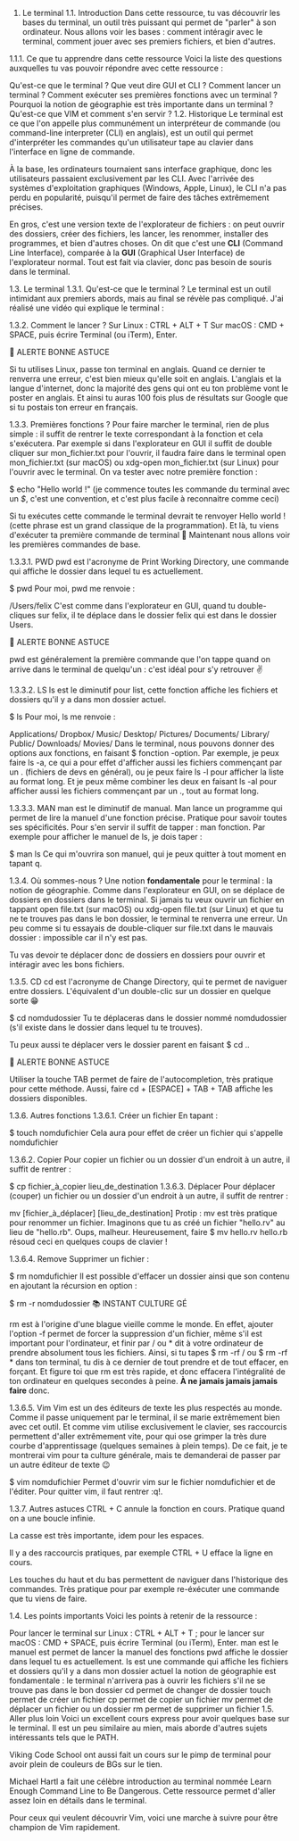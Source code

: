 1. Le terminal
1.1. Introduction
Dans cette ressource, tu vas découvrir les bases du terminal, un outil très puissant qui permet de "parler" à son ordinateur. Nous allons voir les bases : comment intéragir avec le terminal, comment jouer avec ses premiers fichiers, et bien d'autres.

1.1.1. Ce que tu apprendre dans cette ressource
Voici la liste des questions auxquelles tu vas pouvoir répondre avec cette ressource :

Qu'est-ce que le terminal ?
Que veut dire GUI et CLI ?
Comment lancer un terminal ?
Comment exécuter ses premières fonctions avec un terminal ?
Pourquoi la notion de géographie est très importante dans un terminal ?
Qu'est-ce que VIM et comment s'en servir ?
1.2. Historique
Le terminal est ce que l'on appelle plus communément un interpréteur de commande (ou command-line interpreter (CLI) en anglais), est un outil qui permet d'interpréter les commandes qu'un utilisateur tape au clavier dans l'interface en ligne de commande.

À la base, les ordinateurs tournaient sans interface graphique, donc les utilisateurs passaient exclusivement par les CLI. Avec l'arrivée des systèmes d'exploitation graphiques (Windows, Apple, Linux), le CLI n'a pas perdu en popularité, puisqu'il permet de faire des tâches extrêmement précises.

En gros, c'est une version texte de l'explorateur de fichiers : on peut ouvrir des dossiers, créer des fichiers, les lancer, les renommer, installer des programmes, et bien d'autres choses. On dit que c'est une **CLI** (Command Line Interface), comparée à la **GUI** (Graphical User Interface) de l'explorateur normal. Tout est fait via clavier, donc pas besoin de souris dans le terminal.

1.3. Le terminal
1.3.1. Qu'est-ce que le terminal ?
Le terminal est un outil intimidant aux premiers abords, mais au final se révèle pas compliqué. J'ai réalisé une vidéo qui explique le terminal :




1.3.2. Comment le lancer ?
Sur Linux : CTRL + ALT + T
Sur macOS : CMD + SPACE, puis écrire Terminal (ou iTerm), Enter.

🚀 ALERTE BONNE ASTUCE

Si tu utilises Linux, passe ton terminal en anglais. Quand ce dernier te renverra une erreur, c'est bien mieux qu'elle soit en anglais. L'anglais et la langue d'internet, donc la majorité des gens qui ont eu ton problème vont le poster en anglais. Et ainsi tu auras 100 fois plus de résultats sur Google que si tu postais ton erreur en français.

1.3.3. Premières fonctions ?
Pour faire marcher le terminal, rien de plus simple : il suffit de rentrer le texte correspondant à la fonction et cela s'exécutera. Par exemple si dans l'explorateur en GUI il suffit de double cliquer sur mon_fichier.txt pour l'ouvrir, il faudra faire dans le terminal open mon_fichier.txt (sur macOS) ou xdg-open mon_fichier.txt (sur Linux) pour l'ouvrir avec le terminal. On va tester avec notre première fonction :

$ echo "Hello world !"
(je commence toutes les commande du terminal avec un _$_, c'est une convention, et c'est plus facile à reconnaitre comme ceci)

Si tu exécutes cette commande le terminal devrait te renvoyer Hello world ! (cette phrase est un grand classique de la programmation). Et là, tu viens d'exécuter ta première commande de terminal 🎉
Maintenant nous allons voir les premières commandes de base.

1.3.3.1. PWD
pwd est l'acronyme de Print Working Directory, une commande qui affiche le dossier dans lequel tu es actuellement.

$ pwd
Pour moi, pwd me renvoie :

/Users/felix
C'est comme dans l'explorateur en GUI, quand tu double-cliques sur felix, il te déplace dans le dossier felix qui est dans le dossier Users.

🚀 ALERTE BONNE ASTUCE

pwd est généralement la première commande que l'on tappe quand on arrive dans le terminal de quelqu'un : c'est idéal pour s'y retrouver ✌️

1.3.3.2. LS
ls est le diminutif pour list, cette fonction affiche les fichiers et dossiers qu'il y a dans mon dossier actuel.

$ ls
Pour moi, ls me renvoie :

Applications/   Dropbox/     Music/       Desktop/
Pictures/     Documents/    Library/     Public/
Downloads/    Movies/
Dans le terminal, nous pouvons donner des options aux fonctions, en faisant $ fonction -option. Par exemple, je peux faire ls -a, ce qui a pour effet d'afficher aussi les fichiers commençant par un . (fichiers de devs en général), ou je peux faire ls -l pour afficher la liste au format long. Et je peux même combiner les deux en faisant ls -al pour afficher aussi les fichiers commençant par un ., tout au format long.

1.3.3.3. MAN
man est le diminutif de manual. Man lance un programme qui permet de lire la manuel d'une fonction précise. Pratique pour savoir toutes ses spécificités. Pour s'en servir il suffit de tapper : man fonction. Par exemple pour afficher le manuel de ls, je dois taper :

$ man ls
Ce qui m'ouvrira son manuel, qui je peux quitter à tout moment en tapant q.

1.3.4. Où sommes-nous ?
Une notion **fondamentale** pour le terminal : la notion de géographie. Comme dans l'explorateur en GUI, on se déplace de dossiers en dossiers dans le terminal. Si jamais tu veux ouvrir un fichier en tappant open file.txt (sur macOS) ou xdg-open file.txt (sur Linux) et que tu ne te trouves pas dans le bon dossier, le terminal te renverra une erreur. Un peu comme si tu essayais de double-cliquer sur file.txt dans le mauvais dossier : impossible car il n'y est pas.

Tu vas devoir te déplacer donc de dossiers en dossiers pour ouvrir et intéragir avec les bons fichiers.

1.3.5. CD
cd est l'acronyme de Change Directory, qui te permet de naviguer entre dossiers. L'équivalent d'un double-clic sur un dossier en quelque sorte 😁

$ cd nomdudossier
Tu te déplaceras dans le dossier nommé nomdudossier (s'il existe dans le dossier dans lequel tu te trouves).

Tu peux aussi te déplacer vers le dossier parent en faisant $ cd ..

🚀 ALERTE BONNE ASTUCE

Utiliser la touche TAB permet de faire de l'autocompletion, très pratique pour cette méthode. Aussi, faire cd + [ESPACE] + TAB + TAB affiche les dossiers disponibles.

1.3.6. Autres fonctions
1.3.6.1. Créer un fichier
En tapant :

$ touch nomdufichier
Cela aura pour effet de créer un fichier qui s'appelle nomdufichier

1.3.6.2. Copier
Pour copier un fichier ou un dossier d'un endroit à un autre, il suffit de rentrer :

$ cp fichier_à_copier lieu_de_destination
1.3.6.3. Déplacer
Pour déplacer (couper) un fichier ou un dossier d'un endroit à un autre, il suffit de rentrer :

mv [fichier_à_déplacer] [lieu_de_destination]
Protip : mv est très pratique pour renommer un fichier. Imaginons que tu as créé un fichier "hello.rv" au lieu de "hello.rb". Oups, malheur. Heureusement, faire $ mv hello.rv hello.rb résoud ceci en quelques coups de clavier !

1.3.6.4. Remove
Supprimer un fichier :

$ rm nomdufichier
Il est possible d'effacer un dossier ainsi que son contenu en ajoutant la récursion en option :

$ rm -r nomdudossier
📚 INSTANT CULTURE GÉ

rm est à l'origine d'une blague vieille comme le monde. En effet, ajouter l'option -f permet de forcer la suppression d'un fichier, même s'il est important pour l'ordinateur, et finir par / ou * dit à votre ordinateur de prendre absolument tous les fichiers. Ainsi, si tu tapes $ rm -rf / ou $ rm -rf * dans ton terminal, tu dis à ce dernier de tout prendre et de tout effacer, en forçant. Et figure toi que rm est très rapide, et donc effacera l'intégralité de ton ordinateur en quelques secondes à peine. **À ne jamais jamais jamais faire** donc.

1.3.6.5. Vim
Vim est un des éditeurs de texte les plus respectés au monde. Comme il passe uniquement par le terminal, il se marie extrêmement bien avec cet outil. Et comme vim utilise exclusivement le clavier, ses raccourcis permettent d'aller extrêmement vite, pour qui ose grimper la très dure courbe d'apprentissage (quelques semaines à plein temps). De ce fait, je te montrerai vim pour ta culture générale, mais te demanderai de passer par un autre éditeur de texte 😉

$ vim nomdufichier
Permet d'ouvrir vim sur le fichier nomdufichier et de l'éditer. Pour quitter vim, il faut rentrer :q!.

1.3.7. Autres astuces
CTRL + C annule la fonction en cours. Pratique quand on a une boucle infinie.

La casse est très importante, idem pour les espaces.

Il y a des raccourcis pratiques, par exemple CTRL + U efface la ligne en cours.

Les touches du haut et du bas permettent de naviguer dans l'historique des commandes. Très pratique pour par exemple re-éxécuter une commande que tu viens de faire.

1.4. Les points importants
Voici les points à retenir de la ressource :

Pour lancer le terminal sur Linux : CTRL + ALT + T ; pour le lancer sur macOS : CMD + SPACE, puis écrire Terminal (ou iTerm), Enter.
man est le manuel est permet de lancer la manuel des fonctions
pwd affiche le dossier dans lequel tu es actuellement.
ls est une commande qui affiche les fichiers et dossiers qu'il y a dans mon dossier actuel
la notion de géographie est fondamentale : le terminal n'arrivera pas à ouvrir les fichiers s'il ne se trouve pas dans le bon dossier
cd permet de changer de dossier
touch permet de créer un fichier
cp permet de copier un fichier
mv permet de déplacer un fichier ou un dossier
rm permet de supprimer un fichier
1.5. Aller plus loin
Voici un excellent cours express pour avoir quelques base sur le terminal. Il est un peu similaire au mien, mais aborde d'autres sujets intéressants tels que le PATH.

Viking Code School ont aussi fait un cours sur le pimp de terminal pour avoir plein de couleurs de BGs sur le tien.

Michael Hartl a fait une célèbre introduction au terminal nommée Learn Enough Command Line to Be Dangerous. Cette ressource permet d'aller assez loin en détails dans le terminal.

Pour ceux qui veulent découvrir Vim, voici une marche à suivre pour être champion de Vim rapidement.